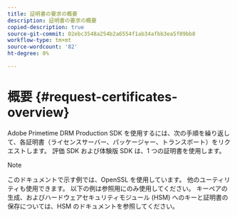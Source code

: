 ```yaml
---
title: 証明書の要求の概要
description: 証明書の要求の概要
copied-description: true
source-git-commit: 02ebc3548a254b2a6554f1ab34afbb3ea5f09bb8
workflow-type: tm+mt
source-wordcount: '82'
ht-degree: 0%

---
```


# 概要 {#request-certificates-overview}

Adobe Primetime DRM Production SDK を使用するには、次の手順を繰り返して、各証明書（ライセンスサーバー、パッケージャー、トランスポート）をリクエストします。 評価 SDK および体験版 SDK は、1 つの証明書を使用します。

>[!NOTE]
>
>このドキュメントで示す例では、OpenSSL を使用しています。 他のユーティリティも使用できます。 以下の例は参照用にのみ使用してください。 キーペアの生成、およびハードウェアセキュリティモジュール (HSM) へのキーと証明書の保存については、HSM のドキュメントを参照してください。
